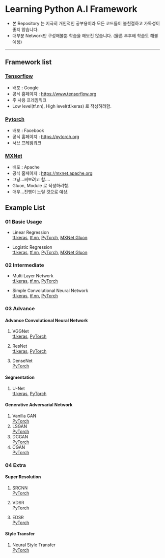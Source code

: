 # Learning Python A.I Framework

- 본 Repository 는 지극히 개인적인 공부용이라 모든 코드들이 불친절하고 가독성이 좋지 않습니다.
- 대부분 Network만 구성해볼뿐 학습을 해보진 않습니다. (물론 추후에 학습도 해볼 예정)

---
## Framework list 

### [Tensorflow](/tensorflow/)
- 배포 : Google
- 공식 홈페이지 : https://www.tensorflow.org
- 주 사용 프레임워크
- Low level(tf.nn), High level(tf.keras) 로 작성하려함.

### [Pytorch](/pytorch/)
- 배포 : Facebook
- 공식 홈페이지 : https://pytorch.org
- 서브 프레임워크

### [MXNet](/mxnet/)
- 배포 : Apache
- 공식 홈페이지 : https://mxnet.apache.org
- 그냥...써보려고 함....
- Gluon, Module 로 작성하려함.
- 매우...진행이 느릴 것으로 예상.


## Example List

### 01 Basic Usage
- Linear Regression  
[tf.keras](https://github.com/jjerry-k/learning_framework/01_Basic/Linear_Regression/tf_keras.py), 
[tf.nn](https://github.com/jjerry-k/learning_framework/01_Basic/Linear_Regression/tf_nn.py), 
[PyTorch](https://github.com/jjerry-k/learning_framework/01_Basic/Linear_Regression/PyTorch.py), 
[MXNet Gluon](https://github.com/jjerry-k/learning_framework/01_Basic/Linear_Regression/MXNet_Gluon.py)

- Logistic Regression  
[tf.keras](https://github.com/jjerry-k/learning_framework/01_Basic/Logistic_Regression/tf_keras.py), 
[tf.nn](https://github.com/jjerry-k/learning_framework/01_Basic/Logistic_Regression/tf_nn.py), 
[PyTorch](https://github.com/jjerry-k/learning_framework/01_Basic/Logistic_Regression/PyTorch.py), 
[MXNet Gluon](https://github.com/jjerry-k/learning_framework/01_Basic/Logistic_Regression/MXNet_Gluon.py)

### 02 Intermediate
- Multi Layer Network  
[tf.keras](https://github.com/jjerry-k/learning_framework/02_Intermediate/Multi_Layer_Neural_Network/tf_keras.py), 
[tf.nn](https://github.com/jjerry-k/learning_framework/02_Intermediate/Multi_Layer_Neural_Network/tf_nn.py), 
[PyTorch](https://github.com/jjerry-k/learning_framework/02_Intermediate/Multi_Layer_Neural_Network/PyTorch.py)

- Simple Convolutional Neural Network  
[tf.keras](https://github.com/jjerry-k/learning_framework/02_Intermediate/Simple_Convolutional_Neural_Network/tf_keras.py), 
[tf.nn](https://github.com/jjerry-k/learning_framework/02_Intermediate/Simple_Convolutional_Neural_Network/tf_nn.py), 
[PyTorch](https://github.com/jjerry-k/learning_framework/02_Intermediate/Simple_Convolutional_Neural_Network/PyTorch.py)

### 03 Advance
#### Advance Convolutional Neural Network
1. VGGNet  
[tf.keras](https://github.com/jjerry-k/learning_framework/03_Advance/CNN/VGGNet/tf_keras.py), 
[PyTorch](https://github.com/jjerry-k/learning_framework/03_Advance/CNN/VGGNet/PyTorch.py)

2. ResNet  
[tf.keras](https://github.com/jjerry-k/learning_framework/03_Advance/CNN/ResNet/tf_keras.py), 
[PyTorch](https://github.com/jjerry-k/learning_framework/03_Advance/CNN/ResNet/PyTorch.py)

3. DenseNet  
[PyTorch](https://github.com/jjerry-k/learning_framework/03_Advance/CNN/DenseNet/PyTorch.py)

#### Segmentation
1. U-Net  
[tf.keras](https://github.com/jjerry-k/learning_framework/03_Advance/Segmentation/U-Net/tf_keras.py), 
[PyTorch](https://github.com/jjerry-k/learning_framework/03_Advance/Segmentation/U-Net/PyTorch.py)


#### Generative Adversarial Network
1. Vanilla GAN  
[PyTorch](https://github.com/jjerry-k/learning_framework/03_Advance/GAN/Vanilla_GAN/PyTorch.py)
2. LSGAN  
[PyTorch](https://github.com/jjerry-k/learning_framework/03_Advance/GAN/LSGAN/PyTorch.py)
3. DCGAN  
[PyTorch](https://github.com/jjerry-k/learning_framework/03_Advance/GAN/DCGAN/PyTorch.py)
4. CGAN  
[PyTorch](https://github.com/jjerry-k/learning_framework/03_Advance/GAN/CGAN/PyTorch.py)


### 04 Extra
#### Super Resolution
1. SRCNN  
[PyTorch](https://github.com/jjerry-k/learning_framework/04_Extra/Super_Resolution/SRCNN/PyTorch.py)

2. VDSR  
[PyTorch](https://github.com/jjerry-k/learning_framework/04_Extra/Super_Resolution/VDSR/PyTorch.py)

3. EDSR  
[PyTorch](https://github.com/jjerry-k/learning_framework/04_Extra/Super_Resolution/EDSR/PyTorch.py)

#### Style Transfer
1. Neural Style Transfer  
[PyTorch](https://github.com/jjerry-k/learning_framework/04_Extra/Style_Transfer/PyTroch/)